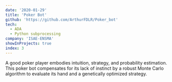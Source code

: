 ```yaml
---
date: '2020-01-29'
title: 'Poker Bot'
github: 'https://github.com/ArthurFDLR/Poker_bot'
tech:
  - ADA
  - Python subprocessing
company: 'ISAE-ENSMA'
showInProjects: true
index: 3
---
```


A good poker player embodies intuition, strategy, and probability estimation. This poker bot compensates for its lack of instinct by a robust Monte Carlo algorithm to evaluate its hand and a genetically optimized strategy.
